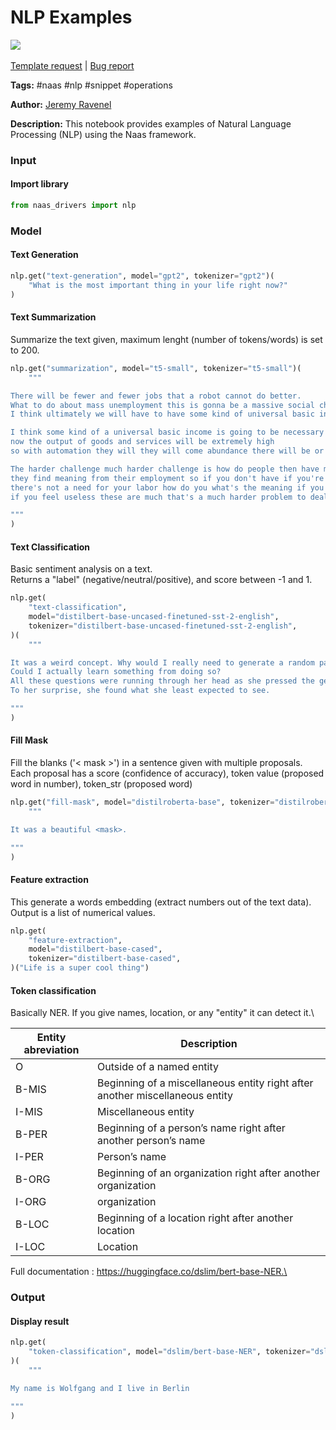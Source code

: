# NLP Examples

[![](https://naasai-public.s3.eu-west-3.amazonaws.com/open\_in\_naas.svg)](https://app.naas.ai/user-redirect/naas/downloader?url=https://raw.githubusercontent.com/jupyter-naas/awesome-notebooks/master/Naas/Naas\_NLP\_Examples.ipynb)\
\
[Template request](https://github.com/jupyter-naas/awesome-notebooks/issues/new?assignees=\&labels=\&template=template-request.md\&title=Tool+-+Action+of+the+notebook+) | [Bug report](https://github.com/jupyter-naas/awesome-notebooks/issues/new?assignees=\&labels=bug\&template=bug\_report.md\&title=Naas+-+NLP+Examples:+Error+short+description)

**Tags:** #naas #nlp #snippet #operations

**Author:** [Jeremy Ravenel](https://www.linkedin.com/in/ACoAAAJHE7sB5OxuKHuzguZ9L6lfDHqw--cdnJg/)

**Description:** This notebook provides examples of Natural Language Processing (NLP) using the Naas framework.

### Input

#### Import library

```python
from naas_drivers import nlp
```

### Model

#### Text Generation

```python
nlp.get("text-generation", model="gpt2", tokenizer="gpt2")(
    "What is the most important thing in your life right now?"
)
```

#### Text Summarization

Summarize the text given, maximum lenght (number of tokens/words) is set to 200.

```python
nlp.get("summarization", model="t5-small", tokenizer="t5-small")(
    """

There will be fewer and fewer jobs that a robot cannot do better. 
What to do about mass unemployment this is gonna be a massive social challenge and 
I think ultimately we will have to have some kind of universal basic income.

I think some kind of a universal basic income is going to be necessary 
now the output of goods and services will be extremely high 
so with automation they will they will come abundance there will be or almost everything will get very cheap.

The harder challenge much harder challenge is how do people then have meaning like a lot of people 
they find meaning from their employment so if you don't have if you're not needed if 
there's not a need for your labor how do you what's the meaning if you have meaning 
if you feel useless these are much that's a much harder problem to deal with. 

"""
)
```

#### Text Classification

Basic sentiment analysis on a text.\
Returns a "label" (negative/neutral/positive), and score between -1 and 1.

```python
nlp.get(
    "text-classification",
    model="distilbert-base-uncased-finetuned-sst-2-english",
    tokenizer="distilbert-base-uncased-finetuned-sst-2-english",
)(
    """

It was a weird concept. Why would I really need to generate a random paragraph? 
Could I actually learn something from doing so? 
All these questions were running through her head as she pressed the generate button. 
To her surprise, she found what she least expected to see.

"""
)
```

#### Fill Mask

Fill the blanks ('< mask >') in a sentence given with multiple proposals.\
Each proposal has a score (confidence of accuracy), token value (proposed word in number), token\_str (proposed word)

```python
nlp.get("fill-mask", model="distilroberta-base", tokenizer="distilroberta-base")(
    """

It was a beautiful <mask>.

"""
)
```

#### Feature extraction

This generate a words embedding (extract numbers out of the text data).\
Output is a list of numerical values.

```python
nlp.get(
    "feature-extraction",
    model="distilbert-base-cased",
    tokenizer="distilbert-base-cased",
)("Life is a super cool thing")
```

#### Token classification

Basically NER. If you give names, location, or any "entity" it can detect it.\


| Entity abreviation | Description                                                                  |
| ------------------ | ---------------------------------------------------------------------------- |
| O                  | Outside of a named entity                                                    |
| B-MIS              | Beginning of a miscellaneous entity right after another miscellaneous entity |
| I-MIS              | Miscellaneous entity                                                         |
| B-PER              | Beginning of a person’s name right after another person’s name               |
| I-PER              | Person’s name                                                                |
| B-ORG              | Beginning of an organization right after another organization                |
| I-ORG              | organization                                                                 |
| B-LOC              | Beginning of a location right after another location                         |
| I-LOC              | Location                                                                     |

Full documentation : https://huggingface.co/dslim/bert-base-NER.\


### Output

#### Display result

```python
nlp.get(
    "token-classification", model="dslim/bert-base-NER", tokenizer="dslim/bert-base-NER"
)(
    """

My name is Wolfgang and I live in Berlin

"""
)
```
